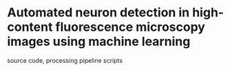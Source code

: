 # Automated neuron detection in high-content fluorescence microscopy images using machine learning
source code, processing pipeline scripts
